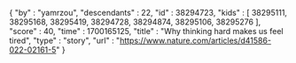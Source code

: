 {
  "by" : "yamrzou",
  "descendants" : 22,
  "id" : 38294723,
  "kids" : [ 38295111, 38295168, 38295419, 38294728, 38294874, 38295106, 38295276 ],
  "score" : 40,
  "time" : 1700165125,
  "title" : "Why thinking hard makes us feel tired",
  "type" : "story",
  "url" : "https://www.nature.com/articles/d41586-022-02161-5"
}
